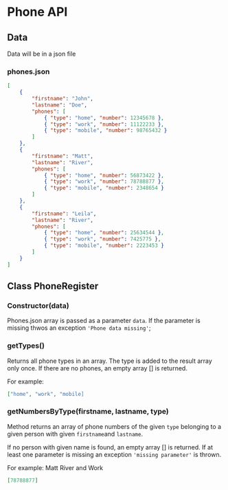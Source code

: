# Phone API

## Data

Data will be in a json file

### phones.json

```json
[
	{
		"firstname": "John",
		"lastname": "Doe",
		"phones": [
			{ "type": "home", "number": 12345678 },
			{ "type": "work", "number": 11122233 },
			{ "type": "mobile", "number": 98765432 }
		]
	},
	{
		"firstname": "Matt",
		"lastname": "River",
		"phones": [
			{ "type": "home", "number": 56873422 },
			{ "type": "work", "number": 78788877 },
			{ "type": "mobile", "number": 2348654 }
		]
	},
	{
		"firstname": "Leila",
		"lastname": "River",
		"phones": [
			{ "type": "home", "number": 25634544 },
			{ "type": "work", "number": 7425775 },
			{ "type": "mobile", "number": 2223453 }
		]
	}
]
```

## Class PhoneRegister

### Constructor(data)

Phones.json array is passed as a parameter `data`. If the parameter is missing thwos an exception `'Phone data missing'`;

### getTypes()

Returns all phone types in an array. The type is added to the result array only once. If there are no phones, an empty array [] is returned.

For example:

```json
["home", "work", "mobile]
```

### getNumbersByType(firstname, lastname, type)

Method returns an array of phone numbers of the given `type` belonging to a given person with given `firstname`and `lastname`.

If no person with given name is found, an empty array [] is returned. If at least one parameter is missing an exception `'missing parameter'` is thrown.

For example: Matt River and Work

```json
[78788877]
```
